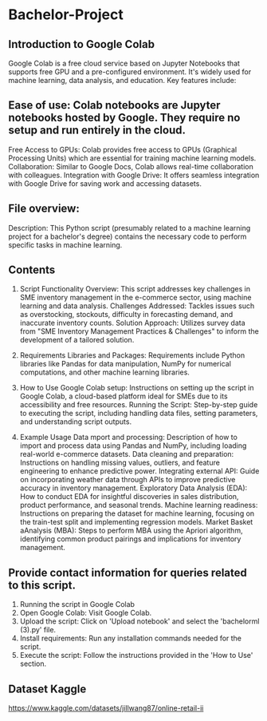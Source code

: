 # Bachelor-Project

## Introduction to Google Colab
Google Colab is a free cloud service based on Jupyter Notebooks that supports free GPU and a pre-configured environment. It's widely used for machine learning, data analysis, and education. Key features include:

## Ease of use: Colab notebooks are Jupyter notebooks hosted by Google. They require no setup and run entirely in the cloud.
Free Access to GPUs: Colab provides free access to GPUs (Graphical Processing Units) which are essential for training machine learning models.
Collaboration: Similar to Google Docs, Colab allows real-time collaboration with colleagues.
Integration with Google Drive: It offers seamless integration with Google Drive for saving work and accessing datasets.

## File overview:
Description: This Python script (presumably related to a machine learning project for a bachelor's degree) contains the necessary code to perform specific tasks in machine learning.


## Contents
1. Script Functionality
Overview: This script addresses key challenges in SME inventory management in the e-commerce sector, using machine learning and data analysis.
Challenges Addressed: Tackles issues such as overstocking, stockouts, difficulty in forecasting demand, and inaccurate inventory counts.
Solution Approach: Utilizes survey data from "SME Inventory Management Practices & Challenges" to inform the development of a tailored solution.

3. Requirements
Libraries and Packages: Requirements include Python libraries like Pandas for data manipulation, NumPy for numerical computations, and other machine learning libraries.

5. How to Use
Google Colab setup: Instructions on setting up the script in Google Colab, a cloud-based platform ideal for SMEs due to its accessibility and free resources.
Running the Script: Step-by-step guide to executing the script, including handling data files, setting parameters, and understanding script outputs.

7. Example Usage
Data mport and processing: Description of how to import and process data using Pandas and NumPy, including loading real-world e-commerce datasets.
Data cleaning and preparation: Instructions on handling missing values, outliers, and feature engineering to enhance predictive power.
Integrating external API: Guide on incorporating weather data through APIs to improve predictive accuracy in inventory management.
Exploratory Data Analysis (EDA): How to conduct EDA for insightful discoveries in sales distribution, product performance, and seasonal trends.
Machine learning readiness: Instructions on preparing the dataset for machine learning, focusing on the train-test split and implementing regression models.
Market Basket aAnalysis (MBA): Steps to perform MBA using the Apriori algorithm, identifying common product pairings and implications for inventory management.

## Provide contact information for queries related to this script.
1. Running the script in Google Colab
2. Open Google Colab: Visit Google Colab.
3. Upload the script: Click on 'Upload notebook' and select the 'bachelorml (3).py' file.
4. Install requirements: Run any installation commands needed for the script.
5. Execute the script: Follow the instructions provided in the 'How to Use' section.

## Dataset Kaggle
https://www.kaggle.com/datasets/jillwang87/online-retail-ii 
